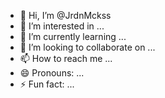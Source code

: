 - 👋 Hi, I’m @JrdnMckss
- 👀 I’m interested in ...
- 🌱 I’m currently learning ...
- 💞️ I’m looking to collaborate on ...
- 📫 How to reach me ...
- 😄 Pronouns: ...
- ⚡ Fun fact: ...

<!---
JrdnMckss/JrdnMckss is a ✨ special ✨ repository because its `README.md` (this file) appears on your GitHub profile.
You can click the Preview link to take a look at your changes.
--->
